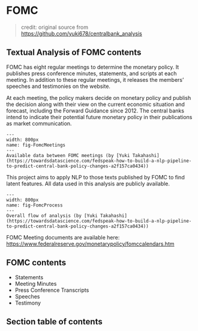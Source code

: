 # FOMC

> credit: original source from https://github.com/yuki678/centralbank_analysis

## Textual Analysis of FOMC contents

FOMC has eight regular meetings to determine the monetary policy. It publishes press conference minutes, statements, and scripts at each meeting. In addition to these regular meetings, it releases the members’ speeches and testimonies on the website. 

At each meeting, the policy makers decide on monetary policy and publish the decision along with their view on the current economic situation and forecast, including the  Forward Guidance since 2012. The central banks intend to indicate their potential future monetary policy in their publications as market communication. 

```{figure} ./figs/FomcMeetings.png
---
width: 800px
name: fig-FomcMeetings
---
Available data between FOMC meetings (by [Yuki Takahashi](https://towardsdatascience.com/fedspeak-how-to-build-a-nlp-pipeline-to-predict-central-bank-policy-changes-a2f157ca0434))
```

This project aims to apply NLP to those texts published by FOMC to find latent features. All data used in this analysis are publicly available. 

```{figure} ./figs/process.png
---
width: 800px
name: fig-FomcProcess
---
Overall flow of analysis (by [Yuki Takahashi](https://towardsdatascience.com/fedspeak-how-to-build-a-nlp-pipeline-to-predict-central-bank-policy-changes-a2f157ca0434))
```


FOMC Meeting documents are available here: https://www.federalreserve.gov/monetarypolicy/fomccalendars.htm

## FOMC contents

- Statements
- Meeting Minutes
- Press Conference Transcripts
- Speeches
- Testimony

## Section table of contents

```{tableofcontents}

```
